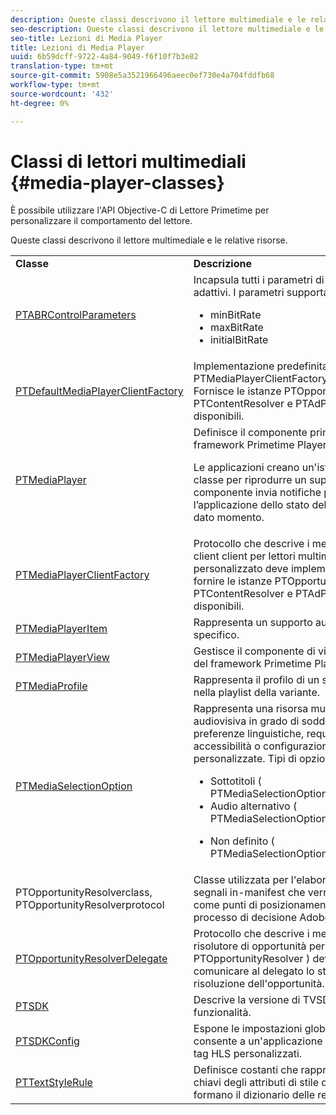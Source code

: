 ```yaml
---
description: Queste classi descrivono il lettore multimediale e le relative risorse.
seo-description: Queste classi descrivono il lettore multimediale e le relative risorse.
seo-title: Lezioni di Media Player
title: Lezioni di Media Player
uuid: 6b59dcff-9722-4a84-9049-f6f10f7b3e82
translation-type: tm+mt
source-git-commit: 5908e5a3521966496aeec0ef730e4a704fddfb68
workflow-type: tm+mt
source-wordcount: '432'
ht-degree: 0%

---
```



# Classi di lettori multimediali {#media-player-classes}

È possibile utilizzare l&#39;API Objective-C di Lettore Primetime per personalizzare il comportamento del lettore.

Queste classi descrivono il lettore multimediale e le relative risorse.

<table frame="all" colsep="1" rowsep="1" id="table_bm2_wl2_2m"> 
 <tbody> 
  <tr rowsep="1"> 
   <td colname="1"><b>Classe</b> </td> 
   <td colname="2"><b>Descrizione</b> </td> 
  </tr> 
  <tr rowsep="1"> 
   <td colname="1"><span class="codeph"><a href="https://help.adobe.com/en_US/primetime/api/psdk/appledoc/Classes/PTABRControlParameters.html" format="html" scope="external"> PTABRControlParameters</a></span> </td> 
   <td colname="2">Incapsula tutti i parametri di controllo bitrate adattivi. I parametri supportati sono: 
    <ul id="ul_pnh_hm2_2m"> 
     <li id="li_46572FE1EB514AFF8C9F731E44DAF30B"><span class="codeph"> minBitRate</span> </li> 
     <li id="li_A10C75C9A5234241A5B84A4139F4D143"><span class="codeph"> maxBitRate</span> </li> 
     <li id="li_4E77E367A2E848D2B3E1A9C52209A7B2"><span class="codeph"> initialBitRate</span> </li> 
    </ul> </td> 
  </tr> 
  <tr rowsep="1"> 
   <td colname="1"><span class="codeph"><a href="https://help.adobe.com/en_US/primetime/api/psdk/appledoc/Classes/PTDefaultMediaPlayerClientFactory.html" format="html" scope="external"> PTDefaultMediaPlayerClientFactory</a></span> </td> 
   <td colname="2"> Implementazione predefinita di <span class="codeph"> PTMediaPlayerClientFactory</span> in TVSDK. Fornisce le istanze <span class="codeph"> PTOpportunityResolver</span>, <span class="codeph"> PTContentResolver</span> e <span class="codeph"> PTAdPolicySelector</span> disponibili. </td> 
  </tr> 
  <tr rowsep="1"> 
   <td colname="1"><span class="codeph"><a href="https://help.adobe.com/en_US/primetime/api/psdk/appledoc/Classes/PTMediaPlayer.html" format="html" scope="external"> PTMediaPlayer</a></span> </td> 
   <td colname="2">Definisce il componente principale per il framework Primetime Player. <p>Le applicazioni creano un'istanza di questa classe per riprodurre un supporto. Questo componente invia notifiche per informare l’applicazione dello stato del lettore in un dato momento. </p> </td> 
  </tr> 
  <tr rowsep="1"> 
   <td colname="1"><span class="codeph"><a href="https://help.adobe.com/en_US/primetime/api/psdk/appledoc/Protocols/PTMediaPlayerClientFactory.html" format="html" scope="external"> PTMediaPlayerClientFactory</a></span> </td> 
   <td colname="2"> Protocollo che descrive i metodi che un client client per lettori multimediali personalizzato deve implementare per fornire le istanze <span class="codeph"> PTOpportunityResolver</span>, <span class="codeph"> PTContentResolver</span> e <span class="codeph"> PTAdPolicySelector</span> disponibili. </td> 
  </tr> 
  <tr rowsep="1"> 
   <td colname="1"><span class="codeph"><a href="https://help.adobe.com/en_US/primetime/api/psdk/appledoc/Classes/PTMediaPlayerItem.html" format="html" scope="external"> PTMediaPlayerItem</a></span> </td> 
   <td colname="2"> Rappresenta un supporto audio-video specifico. </td> 
  </tr> 
  <tr rowsep="1"> 
   <td colname="1"><span class="codeph"><a href="https://help.adobe.com/en_US/primetime/api/psdk/appledoc/Classes/PTMediaPlayerView.html" format="html" scope="external"> PTMediaPlayerView</a></span> </td> 
   <td colname="2"> Gestisce il componente di visualizzazione del framework Primetime Player. </td> 
  </tr> 
  <tr rowsep="1"> 
   <td colname="1"><span class="codeph"><a href="https://help.adobe.com/en_US/primetime/api/psdk/appledoc/Classes/PTMediaProfile.html" format="html" scope="external"> PTMediaProfile</a></span> </td> 
   <td colname="2"> Rappresenta il profilo di un singolo flusso nella playlist della variante. </td> 
  </tr> 
  <tr rowsep="1"> 
   <td colname="1"><span class="codeph"><a href="https://help.adobe.com/en_US/primetime/api/psdk/appledoc/Classes/PTMediaSelectionOption.html" format="html" scope="external"> PTMediaSelectionOption</a></span> </td> 
   <td colname="2">Rappresenta una risorsa multimediale audiovisiva in grado di soddisfare diverse preferenze linguistiche, requisiti di accessibilità o configurazioni di applicazioni personalizzate. Tipi di opzioni validi: 
    <ul id="ul_p2q_gn2_2m"> 
     <li id="li_46BE5AE49732481FB6D336FFF896E5AD">Sottotitoli (<span class="codeph"> PTMediaSelectionOptionTypeSubtitle</span>) </li> 
     <li id="li_6CEADCA12D4A48B7AE4A539985F32119">Audio alternativo (<span class="codeph"> PTMediaSelectionOptionTypeAudio</span>) </li> 
     <li id="li_248D3D997F8A4B6E9B48869F84060D1F"> <p>Non definito (<span class="codeph"> PTMediaSelectionOptionTypeUndefined</span>) </p> </li> 
    </ul> </td> 
  </tr> 
  <tr rowsep="1"> 
   <td colname="1"><span class="codeph"><a href="https://help.adobe.com/en_US/primetime/api/psdk/appledoc/Classes/PTOpportunityResolver.html" format="html" scope="external"> </a> </span> PTOpportunityResolverclass,  <span class="codeph"><a href="https://help.adobe.com/en_US/primetime/api/psdk/appledoc/Protocols/PTOpportunityResolver.html" format="html" scope="external"> </a> PTOpportunityResolverprotocol</span> </td> 
   <td colname="2"> Classe utilizzata per l'elaborazione di segnali in-manifest che verranno utilizzati come punti di posizionamento per il processo di decisione  Adobe Primetime. </td> 
  </tr> 
  <tr rowsep="1"> 
   <td colname="1"><span class="codeph"><a href="https://help.adobe.com/en_US/primetime/api/psdk/appledoc/Protocols/PTOpportunityResolverDelegate.html" format="html" scope="external"> PTOpportunityResolverDelegate</a></span> </td> 
   <td colname="2"> Protocollo che descrive i metodi che il risolutore di opportunità personalizzato ( <span class="codeph"> PTOpportunityResolver</span> ) deve utilizzare per comunicare al delegato lo stato della risoluzione dell'opportunità. </td> 
  </tr> 
  <tr rowsep="1"> 
   <td colname="1"><span class="codeph"><a href="https://help.adobe.com/en_US/primetime/api/psdk/appledoc/Classes/PTSDK.html" format="html" scope="external"> PTSDK</a></span> </td> 
   <td colname="2"> Descrive la versione di TVSDK e le sue funzionalità. </td> 
  </tr> 
  <tr rowsep="1"> 
   <td colname="1"><span class="codeph"><a href="https://help.adobe.com/en_US/primetime/api/psdk/appledoc/Classes/PTSDKConfig.html" format="html" scope="external"> PTSDKConfig</a></span> </td> 
   <td colname="2"> Espone le impostazioni globali TVSDK e consente a un'applicazione di sottoscrivere tag HLS personalizzati. </td> 
  </tr> 
  <tr rowsep="1"> 
   <td colname="1"><span class="codeph"><a href="https://help.adobe.com/en_US/primetime/api/psdk/appledoc/Classes/PTTextStyleRule.html" format="html" scope="external"> PTTextStyleRule</a></span> </td> 
   <td colname="2"> Definisce costanti che rappresentano le chiavi degli attributi di stile di testo che formano il dizionario delle regole. </td> 
  </tr> 
 </tbody> 
</table>

